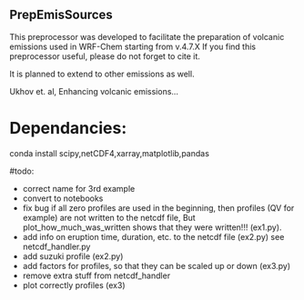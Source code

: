 ## PrepEmisSources

This preprocessor was developed to facilitate the preparation of volcanic emissions used in WRF-Chem starting from v.4.7.X
If you find this preprocessor useful, please do not forget to cite it.

It is planned to extend to other emissions as well.

Ukhov et. al, Enhancing volcanic emissions...


# Dependancies:
conda install scipy,netCDF4,xarray,matplotlib,pandas




#todo:
- correct name for 3rd example
- convert to notebooks
- fix bug if all zero profiles are used in the beginning, then profiles (QV for example) are not written to the netcdf file, But plot_how_much_was_written shows that they were written!!! (ex1.py).
- add info on eruption time, duration, etc. to the netcdf file (ex2.py) see netcdf_handler.py
- add suzuki profile (ex2.py)
- add factors for profiles, so that they can be scaled up or down (ex3.py)
- remove extra stuff from netcdf_handler
- plot correctly profiles (ex3)